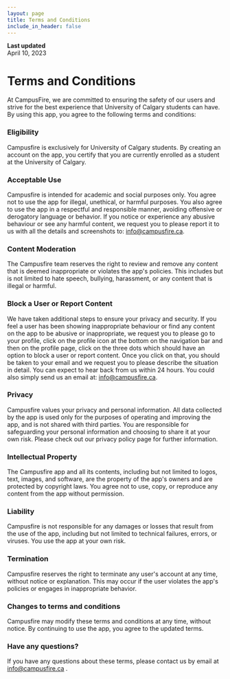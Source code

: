 ```yaml
---
layout: page
title: Terms and Conditions
include_in_header: false
---
```


**Last updated**  
April 10, 2023



# Terms and Conditions
At CampusFire, we are committed to ensuring the safety of our users and strive for the best experience that University of Calgary students can have. By using this app, you agree to the following terms and conditions:

### Eligibility

Campusfire is exclusively for University of Calgary students. By creating an account on the app, you certify that you are currently enrolled as a student at the University of Calgary.

### Acceptable Use

Campusfire is intended for academic and social purposes only. You agree not to use the app for illegal, unethical, or harmful purposes. You also agree to use the app in a respectful and responsible manner, avoiding offensive or derogatory language or behavior. If you notice or experience any abusive behaviour or see any harmful content, we request you to please report it to us with all the details and screenshots to: [info@campusfire.ca](mailto:info@campusfire.ca).

### Content Moderation

The Campusfire team reserves the right to review and remove any content that is deemed inappropriate or violates the app's policies. This includes but is not limited to hate speech, bullying, harassment, or any content that is illegal or harmful.

### Block a User or Report Content

We have taken additional steps to ensure your privacy and security. If you feel a user has been showing inappropriate behaviour or find any content on the app to be abusive or inappropriate, we request you to please go to your profile, click on the profile icon at the bottom on the navigation bar and then on the profile page, click on the three dots which should have an option to block a user or report content. Once you click on that, you should be taken to your email and we request you to please describe the situation in detail. You can expect to hear back from us within 24 hours. You could also simply send us an email at: [info@campusfire.ca](mailto:info@campusfire.ca). 

### Privacy

Campusfire values your privacy and personal information. All data collected by the app is used only for the purposes of operating and improving the app, and is not shared with third parties. You are responsible for safeguarding your personal information and choosing to share it at your own risk. Please check out our privacy policy page for further information.

### Intellectual Property

The Campusfire app and all its contents, including but not limited to logos, text, images, and software, are the property of the app's owners and are protected by copyright laws. You agree not to use, copy, or reproduce any content from the app without permission.

### Liability

Campusfire is not responsible for any damages or losses that result from the use of the app, including but not limited to technical failures, errors, or viruses. You use the app at your own risk.

### Termination

Campusfire reserves the right to terminate any user's account at any time, without notice or explanation. This may occur if the user violates the app's policies or engages in inappropriate behavior.

### Changes to terms and conditions

Campusfire may modify these terms and conditions at any time, without notice. By continuing to use the app, you agree to the updated terms.

### Have any questions? 

If you have any questions about these terms, please contact us by email at [info@campusfire.ca](mailto:info@campusfire.ca) .